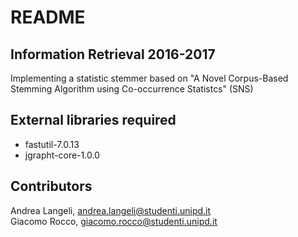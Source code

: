 # README #

## Information Retrieval 2016-2017 ##

Implementing a statistic stemmer based on "A Novel Corpus-Based Stemming Algorithm using Co-occurrence Statistcs" (SNS)

## External libraries required ##

* fastutil-7.0.13
* jgrapht-core-1.0.0 


## Contributors ##

Andrea Langeli, andrea.langeli@studenti.unipd.it  
Giacomo Rocco, giacomo.rocco@studenti.unipd.it